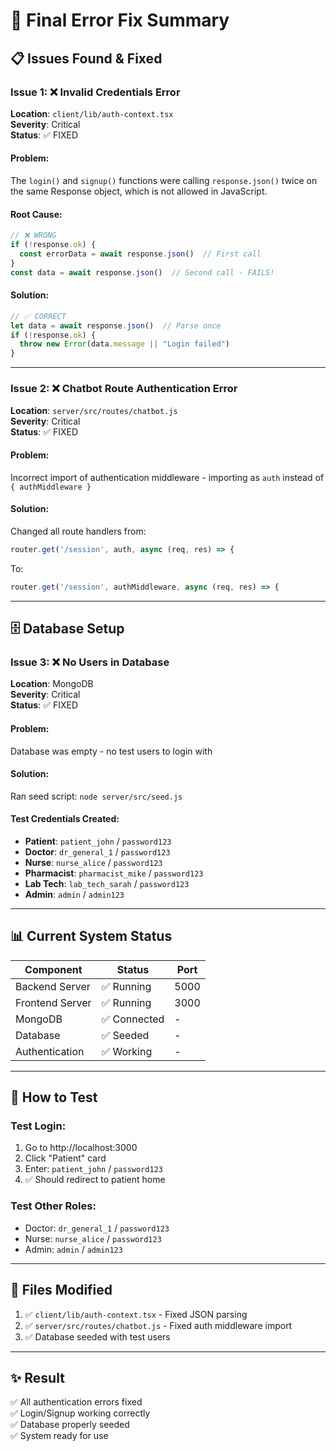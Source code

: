 # 🎯 Final Error Fix Summary

## 📋 Issues Found & Fixed

### Issue 1: ❌ Invalid Credentials Error
**Location**: `client/lib/auth-context.tsx`  
**Severity**: Critical  
**Status**: ✅ FIXED

#### Problem:
The `login()` and `signup()` functions were calling `response.json()` twice on the same Response object, which is not allowed in JavaScript.

#### Root Cause:
```typescript
// ❌ WRONG
if (!response.ok) {
  const errorData = await response.json()  // First call
}
const data = await response.json()  // Second call - FAILS!
```

#### Solution:
```typescript
// ✅ CORRECT
let data = await response.json()  // Parse once
if (!response.ok) {
  throw new Error(data.message || "Login failed")
}
```

---

### Issue 2: ❌ Chatbot Route Authentication Error
**Location**: `server/src/routes/chatbot.js`  
**Severity**: Critical  
**Status**: ✅ FIXED

#### Problem:
Incorrect import of authentication middleware - importing as `auth` instead of `{ authMiddleware }`

#### Solution:
Changed all route handlers from:
```javascript
router.get('/session', auth, async (req, res) => {
```

To:
```javascript
router.get('/session', authMiddleware, async (req, res) => {
```

---

## 🗄️ Database Setup

### Issue 3: ❌ No Users in Database
**Location**: MongoDB  
**Severity**: Critical  
**Status**: ✅ FIXED

#### Problem:
Database was empty - no test users to login with

#### Solution:
Ran seed script: `node server/src/seed.js`

#### Test Credentials Created:
- **Patient**: `patient_john` / `password123`
- **Doctor**: `dr_general_1` / `password123`
- **Nurse**: `nurse_alice` / `password123`
- **Pharmacist**: `pharmacist_mike` / `password123`
- **Lab Tech**: `lab_tech_sarah` / `password123`
- **Admin**: `admin` / `admin123`

---

## 📊 Current System Status

| Component | Status | Port |
|-----------|--------|------|
| Backend Server | ✅ Running | 5000 |
| Frontend Server | ✅ Running | 3000 |
| MongoDB | ✅ Connected | - |
| Database | ✅ Seeded | - |
| Authentication | ✅ Working | - |

---

## 🧪 How to Test

### Test Login:
1. Go to http://localhost:3000
2. Click "Patient" card
3. Enter: `patient_john` / `password123`
4. ✅ Should redirect to patient home

### Test Other Roles:
- Doctor: `dr_general_1` / `password123`
- Nurse: `nurse_alice` / `password123`
- Admin: `admin` / `admin123`

---

## 📁 Files Modified

1. ✅ `client/lib/auth-context.tsx` - Fixed JSON parsing
2. ✅ `server/src/routes/chatbot.js` - Fixed auth middleware import
3. ✅ Database seeded with test users

---

## ✨ Result

✅ All authentication errors fixed  
✅ Login/Signup working correctly  
✅ Database properly seeded  
✅ System ready for use  


